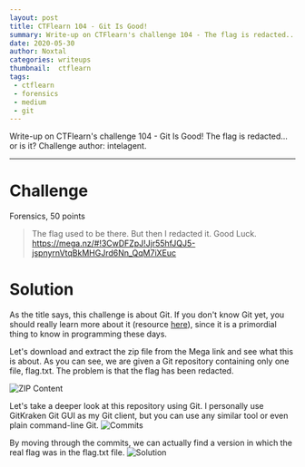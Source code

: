 ```yaml
---
layout: post
title: CTFlearn 104 - Git Is Good!
summary: Write-up on CTFlearn's challenge 104 - The flag is redacted... or is it?
date: 2020-05-30
author: Noxtal
categories: writeups
thumbnail:  ctflearn
tags:
 - ctflearn
 - forensics
 - medium
 - git
---
```


 Write-up on CTFlearn's challenge 104 - Git Is Good! The flag is redacted... or is it?
 Challenge author: intelagent.

-----

# Challenge
Forensics, 50 points
> The flag used to be there. But then I redacted it. Good Luck. https://mega.nz/#!3CwDFZpJ!Jjr55hfJQJ5-jspnyrnVtqBkMHGJrd6Nn_QqM7iXEuc

# Solution
As the title says, this challenge is about Git. If you don't know Git yet, you should really learn more about it (resource [here](https://hackernoon.com/understanding-git-fcffd87c15a3)), since it is a primordial thing to know in programming these days.

Let's download and extract the zip file from the Mega link and see what this is about.
As you can see, we are given a Git repository containing only one file, flag.txt. The problem is that the flag has been redacted.

![ZIP Content](https://i.imgur.com/nQyFcyf.png)

Let's take a deeper look at this repository using Git. I personally use GitKraken Git GUI as my Git client, but you can use any similar tool or even plain command-line Git.
![Commits](https://i.imgur.com/MLWFEcg.png)

By moving through the commits, we can actually find a version in which the real flag was in the flag.txt file.
![Solution](https://i.imgur.com/YFhk7za.png)

